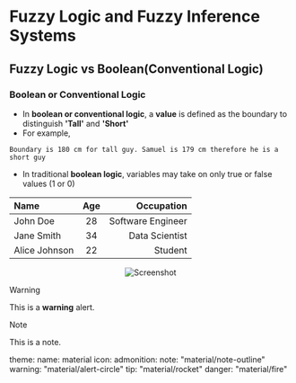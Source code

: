 # Fuzzy Logic and Fuzzy Inference Systems 
## Fuzzy Logic vs Boolean(Conventional Logic)

### Boolean or Conventional Logic 
+ In **boolean or conventional logic**, a **value** is defined as the boundary to distinguish **'Tall'** and **'Short'**
+ For example,
```plaintext
Boundary is 180 cm for tall guy. Samuel is 179 cm therefore he is a short guy
```
+ In traditional **boolean logic**, variables may take on only true or false values (1 or 0)

| Name           | Age | Occupation     |
|:---------------|:---:|---------------:|
| John Doe       | 28  | Software Engineer |
| Jane Smith     | 34  | Data Scientist |
| Alice Johnson  | 22  | Student        |

<div style="text-align: center;">
    <img src="https://raw.githubusercontent.com/JoshuaOhYQ/etc2073/de348553eab04b04f6f8f11fdfbed575e9680b41/Screenshot%202025-02-22%20105839.png" alt="Screenshot" style="display: inline-block;">
</div>

> [!WARNING]  
> This is a **warning** alert.

> [!NOTE]  
> This is a note.

theme:
  name: material
  icon:
    admonition:
      note: "material/note-outline"
      warning: "material/alert-circle"
      tip: "material/rocket"
      danger: "material/fire"



